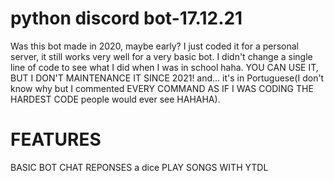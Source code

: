 # python discord bot-17.12.21

Was this bot made in 2020, maybe early? I just coded it for a personal server, it still works very well for a very basic bot. I didn't change a single line of code to see what I did when I was in school haha. YOU CAN USE IT, BUT I DON'T  MAINTENANCE IT SINCE 2021! and... it's in Portuguese(I don't know why but I commented EVERY COMMAND AS IF I WAS CODING THE HARDEST CODE people would ever see HAHAHA).

# FEATURES

BASIC BOT CHAT REPONSES
a dice 
PLAY SONGS WITH YTDL
